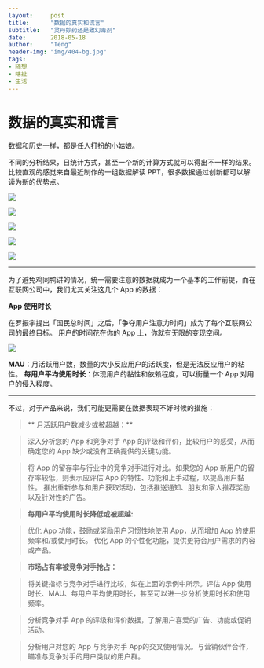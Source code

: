 ```yaml
---
layout:     post
title:      "数据的真实和谎言"
subtitle:   "灵丹妙药还是致幻毒剂"
date:       2018-05-18
author:     "Teng"
header-img: "img/404-bg.jpg"
tags:
- 随想
- 瞎扯
- 生活
---
```


# 数据的真实和谎言
数据和历史一样，都是任人打扮的小姑娘。

不同的分析结果，日统计方式，甚至一个新的计算方式就可以得出不一样的结果。
比较直观的感觉来自最近制作的一组数据解读 PPT，很多数据通过创新都可以解读为新的优势点。

![](http://images.tengblog.cn/18-5-18/25640604.jpg)

![](http://images.tengblog.cn/18-5-18/57541510.jpg)

![](http://images.tengblog.cn/18-5-18/37570943.jpg)

![](http://images.tengblog.cn/18-5-18/13866020.jpg)

![](http://images.tengblog.cn/18-5-18/57335844.jpg)

****
为了避免鸡同鸭讲的情况，统一需要注意的数据就成为一个基本的工作前提，而在互联网公司中，我们尤其关注这几个 App 的数据：

**App 使用时长**

在罗振宇提出「国民总时间」之后，「争夺用户注意力时间」成为了每个互联网公司的最终目标。
用户的时间花在你的 App 上，你就有无限的变现空间。

![](http://images.tengblog.cn/18-5-18/50187144.jpg)

**MAU**：月活跃用户数，数量的大小反应用户的活跃度，但是无法反应用户的粘性。
**每用户平均使用时长**：体现用户的黏性和依赖程度，可以衡量一个 App 对用户的侵入程度。

****
不过，对于产品来说，我们可能更需要在数据表现不好时候的措施：
> ** 月活跃用户数减少或被超越：**

> 深入分析您的 App 和竞争对手 App 的评级和评价，比较用户的感受，从而确定您的 App 缺少或没有正确提供的关键功能。

> 将 App 的留存率与行业中的竞争对手进行对比。如果您的 App 新用户的留存率较低，则表示应评估 App 的特性、功能和上手过程，以提高用户黏性。
> 推出重新参与和用户获取活动，包括推送通知、朋友和家人推荐奖励以及针对性的广告。

> **每用户平均使用时长降低或被超越:**

> 优化 App 功能，鼓励或奖励用户习惯性地使用 App，从而增加 App 的使用频率和/或使用时长。
> 优化 App 的个性化功能，提供更符合用户需求的内容或产品。

> **市场占有率被竞争对手抢占：**

> 将关键指标与竞争对手进行比较，如在上面的示例中所示。评估 App 使用时长、MAU、每用户平均使用时长，甚至可以进一步分析使用时长和使用频率。

> 分析竞争对手 App 的评级和评价数据，了解用户喜爱的广告、功能或促销活动。

> 分析用户对您的 App 与竞争对手 App的交叉使用情况。与营销伙伴合作，瞄准与竞争对手的用户类似的用户群。











































